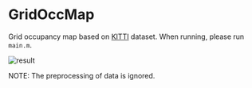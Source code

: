# GridOccMap
Grid occupancy map based on [KITTI](http://www.cvlibs.net/datasets/kitti/) dataset. When running, please run `main.m`. 

![result](./data/ScreenGif.gif)

NOTE: The preprocessing of data is ignored.